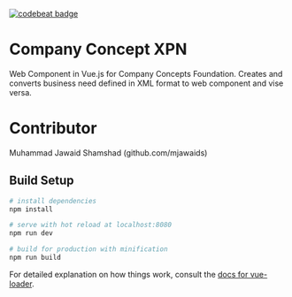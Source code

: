 [![codebeat badge](https://codebeat.co/badges/bc27189c-6c12-494d-b1be-f1a8c90f7a1d)](https://codebeat.co/projects/github-com-mjawaids-xpn2vue-master)

# Company Concept XPN 

Web Component in Vue.js for Company Concepts Foundation. Creates and converts business need defined in XML format to web component and vise versa.

# Contributor
Muhammad Jawaid Shamshad (github.com/mjawaids)

## Build Setup

``` bash
# install dependencies
npm install

# serve with hot reload at localhost:8080
npm run dev

# build for production with minification
npm run build
```

For detailed explanation on how things work, consult the [docs for vue-loader](http://vuejs.github.io/vue-loader).
